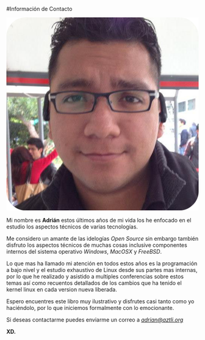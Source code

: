 #Información de Contacto

![yo](Imagenes/yo.png)

Mi nombre es **Adrián** estos últimos años de mi vida los he enfocado en el  estudio los aspectos técnicos de varias tecnologías. 

Me considero un amante de las idelogías *Open Source* sin embargo también disfruto los aspectos técnicos de muchas cosas inclusive componentes internos del sistema operativo *Windows*, *MacOSX* y *FreeBSD*.

Lo que mas ha llamado mi atención en todos estos años es la programación a bajo nivel y el estudio exhaustivo de Linux desde sus partes mas internas, por lo que he realizado y asistido a multiples conferencias sobre estos temas así como recuentos detallados de los cambios que ha tenido el kernel linux en cada version nueva liberada. 

Espero encuentres este libro muy ilustrativo y disfrutes casi tanto como yo haciéndolo, por lo que iniciemos formalmente con lo emocionante.

Si deseas contactarme puedes enviarme un correo a *adrian@aztli.org*

**XD.**